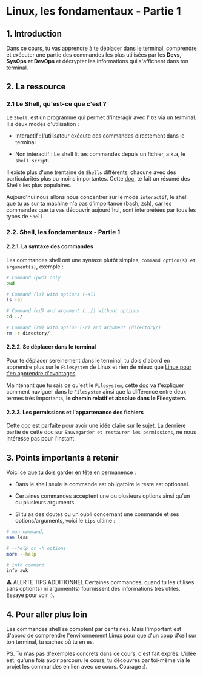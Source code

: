 # Linux, les fondamentaux - Partie 1

## 1. Introduction
Dans ce cours, tu vas apprendre à te déplacer dans le terminal, comprendre et exécuter une partie des commandes les plus utilisées par les **Devs, SysOps et DevOps** et décrypter les informations qui s'affichent dans ton terminal.

## 2. La ressource

### 2.1 Le Shell, qu'est-ce que c'est ?
Le `Shell`, est un programme qui permet d'interagir avec l' `OS` via un terminal. Il a deux modes d'utilisation :

- Interactif : l'utilisateur exécute des commandes directement dans le terminal

- Non interactif : Le shell lit tes commandes depuis un fichier, a.k.a, le `shell script`.

 Il existe plus d'une trentaine de `Shells` différents, chacune avec des particularités plus ou moins importantes. Cette [doc](https://www.journaldev.com/39194/different-types-of-shells-in-linux), te fait un résumé des Shells les plus populaires.

Aujourd'hui nous allons nous concentrer sur le mode `interactif`, le shell que tu as sur ta machine n'a pas d'importance (bash, zsh), car les commandes que tu vas découvrir aujourd'hui, sont interprétées par tous les types de `Shell`.


### 2.2. Shell, les fondamentaux - Partie 1
#### 2.2.1. La syntaxe des commandes
Les commandes shell ont une syntaxe plutôt simples, `command option(s) et argument(s)`, exemple :

```sh
# Command (pwd) only
pwd

# Command (ls) with options (-al)
ls -al

# Command (cd) and argument (../) without options
cd ../

# Command (rm) with option (-r) and argument (directory/)
rm -r directory/
```

#### 2.2.2. Se déplacer dans le terminal
Pour te déplacer sereinement dans le terminal, tu dois d'abord en apprendre plus sur le `Filesystem` de Linux et rien de mieux que [Linux pour t'en apprendre d'avantages](https://www.linux.com/training-tutorials/linux-filesystem-explained/).

Maintenant que tu sais ce qu'est le `Filesystem`, cette [doc](https://www.redhat.com/sysadmin/navigating-linux-filesystem) va t'expliquer comment naviguer dans le `Filesystem` ainsi que la différence entre deux termes très importants, **le chemin relatif et absolue dans le Filesystem**. 

#### 2.2.3. Les permissions et l'appartenance des fichiers
Cette [doc](https://www.linuxtricks.fr/wiki/droits-sous-linux-utilisateurs-groupes-permissions) est parfaite pour avoir une idée claire sur le sujet.
La dernière partie de cette doc sur `Sauvegarder et restaurer les permissions`, ne nous intéresse pas pour l'instant.


## 3. Points importants à retenir
Voici ce que tu dois garder en tête en permanence :
- Dans le shell seule la commande est obligatoire le reste est optionnel.

- Certaines commandes acceptent une ou plusieurs options ainsi qu'un ou plusieurs arguments.

- Si tu as des doutes ou un oubli concernant une commande et ses options/arguments, voici le `tips` ultime :

```sh
# man command,
man less

# --help or -h options
more --help

# info command
info awk
```

⚠️ ALERTE TIPS ADDITIONNEL
Certaines commandes, quand tu les utilises sans option(s) ni argument(s) fournissent des informations très utiles. Essaye pour voir :).

## 4. Pour aller plus loin
Les commandes shell se comptent par centaines. Mais l'important est d'abord de comprendre l'environnement Linux pour que d'un coup d'œil sur ton terminal, tu saches où tu en es.

PS. Tu n'as pas d'exemples concrets dans ce cours, c'est fait exprès. 
L'idée est, qu'une fois avoir parcouru le cours, tu découvres par toi-même via le projet les commandes en lien avec ce cours. Courage :).

